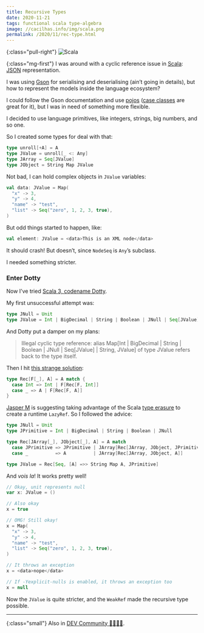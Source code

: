 ```yaml
---
title: Recursive Types
date: 2020-11-21
tags: functional scala type-algebra
image: //cacilhas.info/img/scala.png
permalink: /2020/11/rec-type.html
---
```

[case-class]: https://docs.scala-lang.org/tour/case-classes.html
[dev.to]: https://dev.to/cacilhas/recursive-types-32je
[dotty]: https://dotty.epfl.ch/
[gson]: https://github.com/google/gson
[jasper-m]: https://users.scala-lang.org/u/jasper-m
[jasper-m-solution]: https://users.scala-lang.org/t/defining-a-type-in-a-recursive-way-in-dotty/6798/8
[json]: https://www.json.org/
[pojo]: https://pt.wikipedia.org/wiki/Plain_Old_Java_Objects
[scala]: https://www.scala-lang.org/
[type-erasure]: https://medium.com/@sinisalouc/overcoming-type-erasure-in-scala-8f2422070d20

{:class="pull-right"} <img src="{{{ image }}}" alt="Scala" />

{:class="mg-first"} I was around with a cyclic reference issue in
[Scala][scala]: [JSON][json] representation.

I was using [Gson][gson] for serialising and deserialising (ain’t going in
details), but how to represent the models inside the language ecosystem?

I could follow the Gson documentation and use [pojos][pojo]
([case classes][case-class] are great for it), but I was in need of something
more flexible.

I decided to use language primitives, like integers, strings, big numbers, and
so one.

So I created some types for deal with that:

```scala
type unroll[+A] = A
type JValue = unroll[_ <: Any]
type JArray = Seq[JValue]
type JObject = String Map JValue
```

Not bad, I can hold complex objects in `JValue` variables:

```scala
val data: JValue = Map(
  "x" -> 3,
  "y" -> 4,
  "name" -> "test",
  "list" -> Seq("zero", 1, 2, 3, true),
)
```

But odd things started to happen, like:

```scala
val element: JValue = <data>This is an XML node</data>
```

It should crash! But doesn’t, since `NodeSeq` is `Any`’s subclass.

I needed something stricter.

### Enter Dotty

Now I’ve tried [Scala 3, codename Dotty][dotty].

My first unsuccessful attempt was:

```scala
type JNull = Unit
type JValue = Int | BigDecimal | String | Boolean | JNull | Seq[JValue] | String Map JValue
```

And Dotty put a damper on my plans:

> Illegal cyclic type reference: alias Map[Int | BigDecimal | String | Boolean |
> JNull | Seq[JValue] | String, JValue] of type JValue refers back to the type
> itself.

Then I hit [this strange solution][jasper-m-solution]:

```scala
type Rec[F[_], A] = A match {
  case Int => Int | F[Rec[F, Int]]
  case _ => A | F[Rec[F, A]]
}
```

[Jasper M][jasper-m] is suggesting taking advantage of the Scala
[type erasure][type-erasure] to create a runtime `LazyRef`. So I followed the
advice:

```scala
type JNull = Unit
type JPrimitive = Int | BigDecimal | String | Boolean | JNull

type Rec[JArray[_], JObject[_], A] = A match
  case JPrimitive => JPrimitive | JArray[Rec[JArray, JObject, JPrimitive]] | JObject[Rec[JArray, JObject, JPrimitive]]
  case _          => A          | JArray[Rec[JArray, JObject, A]]          | JObject[Rec[JArray, JObject, A]]

type JValue = Rec[Seq, [A] =>> String Map A, JPrimitive]
```

And *vois la*! It works pretty well!

```scala
// Okay, unit represents null
var x: JValue = ()

// Also okay
x = true

// OMG! Still okay!
x = Map(
  "x" -> 3,
  "y" -> 4,
  "name" -> "test",
  "list" -> Seq("zero", 1, 2, 3, true),
)

// It throws an exception
x = <data>nope</data>

// If -Yexplicit-nulls is enabled, it throws an exception too
x = null
```

Now the `JValue` is quite stricter, and the `WeakRef` made the recursive type
possible.

-----

{:class="small"} Also in [DEV Community 👩‍💻👨‍💻][dev.to].
